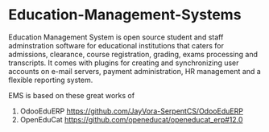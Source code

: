 # Education-Management-Systems

Education Management System is open source student and staff adminstration software for educational institutions that caters for admissions, clearance, course registration, grading, exams processing and transcripts. It comes with plugins for creating and synchronizing user accounts on e-mail servers, payment administration, HR management and a flexible reporting system.

EMS is based on these great works of

1. OdooEduERP https://github.com/JayVora-SerpentCS/OdooEduERP 
2. OpenEduCat https://github.com/openeducat/openeducat_erp#12.0
